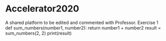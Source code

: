 # Accelerator2020
A shared platform to be edited and commented with Professor.
Exercise 1
def sum_numbers(number1, number2):
    return number1 + number2
result = sum_numbers(2, 2)
print(result)
